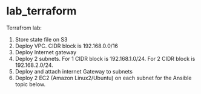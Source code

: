 # lab_terraform

Terrafrom lab: 
1)  Store state file on S3  
2)  Deploy VPC. CIDR block is 192.168.0.0/16 
3)  Deploy Internet gateway 
4)  Deploy 2 subnets. For 1 CIDR block is 192.168.1.0/24. For 2 CIDR block is 
192.168.2.0/24. 
5)  Deploy and attach internet Gateway to subnets 
6)  Deploy 2 EC2 (Amazon Linux2/Ubuntu) on each subnet for the Ansible topic 
below.

